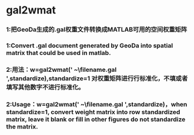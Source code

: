 # gal2wmat
### 1:把GeoDa生成的.gal权重文件转换成MATLAB可用的空间权重矩阵
### 1:Convert .gal document generated by GeoDa into spatial matrix that could be used in matlab.

### 2:用法：w=gal2wmat(' ~\filename.gal ',standardize),standardize=1 对权重矩阵进行行标准化，不填或者填写其他数字不进行标准化。
### 2:Usage：w=gal2wmat(' ~\filename.gal ',standardize)，when standardize=1, convert weight matrix into row standardized matrix, leave it blank or fill in other figures do not standardize the matrix.
